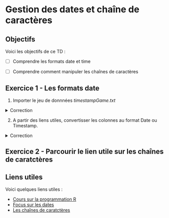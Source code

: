 # Gestion des dates et chaîne de caractères

## Objectifs
Voici les objectifs de ce TD :
- [ ] Comprendre les formats date et time
- [ ] Comprendre comment manipuler les chaînes de caractères



## Exercice 1 - Les formats date

1. Importer le jeu de donnnées *timestampGame.txt*
<details>
<summary>Correction</summary>

```r
df = read.csv("timestampGame.txt",sep=";", header = TRUE)
```
</details>

2. A partir des liens utiles, convertisser les colonnes au format Date ou Timestamp.

<details>
<summary>Correction</summary>

```r
# Convertir les colonnes au format date
data$V1 <- as.Date(data$V1, format = "%Y-%m-%d")
data$V2 <- as.Date(data$V2, format = "%d-%m-%Y")
data$V3 <- as.Date(data$V3, format = "%m/%d/%Y")
data$V4 <- as.Date(paste("01", data$V4), format = "%d %B %Y")

# Convertir les colonnes au format POSIXct
data$V5 <- as.POSIXct(as.numeric(data$V5), origin = "1970-01-01", tz = "UTC")
data$V6 <- as.POSIXct(data$V6, format = "%Y-%m-%d %H:%M:%S", tz = "UTC")
data$V7 <- as.POSIXct(as.numeric(data$V7), origin = "1970-01-01", tz = "UTC")
data$V8 <- as.POSIXct(data$V8, format = "%A, %B %d, %Y %H:%M:%S", tz = "UTC")
```
</details>

## Exercice 2 - Parcourir le lien utile sur les chaînes de caratctères

## Liens utiles

Voici quelques liens utiles :

- [Cours sur la programmation R](https://asardell.github.io/programmation-r/)
- [Focus sur les dates](https://asardell.github.io/programmation-r/chaines.html#manipulation-des-dates)
- [Les chaînes de caratctères](https://asardell.github.io/programmation-r/chaines.html#manipulation-des-cha%C3%AEnes-de-caract%C3%A8res)




